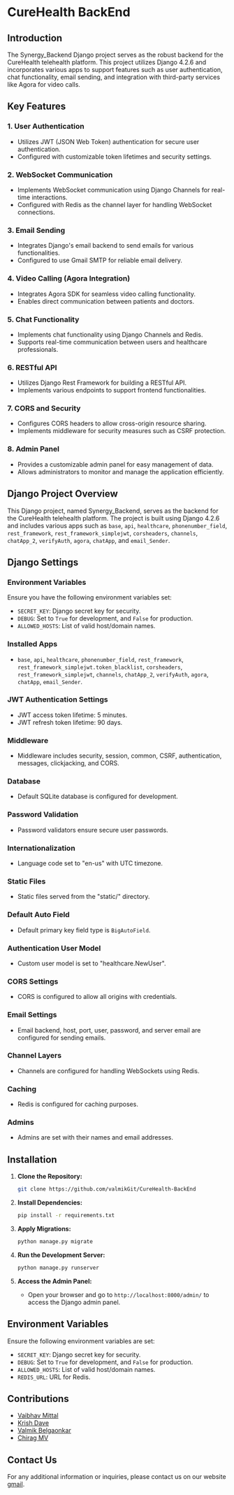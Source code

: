 # CureHealth BackEnd

## Introduction

The Synergy_Backend Django project serves as the robust backend for the CureHealth telehealth platform. This project utilizes Django 4.2.6 and incorporates various apps to support features such as user authentication, chat functionality, email sending, and integration with third-party services like Agora for video calls.

## Key Features

### 1. User Authentication
- Utilizes JWT (JSON Web Token) authentication for secure user authentication.
- Configured with customizable token lifetimes and security settings.

### 2. WebSocket Communication
- Implements WebSocket communication using Django Channels for real-time interactions.
- Configured with Redis as the channel layer for handling WebSocket connections.

### 3. Email Sending
- Integrates Django's email backend to send emails for various functionalities.
- Configured to use Gmail SMTP for reliable email delivery.

### 4. Video Calling (Agora Integration)
- Integrates Agora SDK for seamless video calling functionality.
- Enables direct communication between patients and doctors.

### 5. Chat Functionality
- Implements chat functionality using Django Channels and Redis.
- Supports real-time communication between users and healthcare professionals.

### 6. RESTful API
- Utilizes Django Rest Framework for building a RESTful API.
- Implements various endpoints to support frontend functionalities.

### 7. CORS and Security
- Configures CORS headers to allow cross-origin resource sharing.
- Implements middleware for security measures such as CSRF protection.

### 8. Admin Panel
- Provides a customizable admin panel for easy management of data.
- Allows administrators to monitor and manage the application efficiently.

## Django Project Overview

This Django project, named Synergy_Backend, serves as the backend for the CureHealth telehealth platform. The project is built using Django 4.2.6 and includes various apps such as `base`, `api`, `healthcare`, `phonenumber_field`, `rest_framework`, `rest_framework_simplejwt`, `corsheaders`, `channels`, `chatApp_2`, `verifyAuth`, `agora`, `chatApp`, and `email_Sender`.

## Django Settings

### Environment Variables

Ensure you have the following environment variables set:

- `SECRET_KEY`: Django secret key for security.
- `DEBUG`: Set to `True` for development, and `False` for production.
- `ALLOWED_HOSTS`: List of valid host/domain names.

### Installed Apps

- `base`, `api`, `healthcare`, `phonenumber_field`, `rest_framework`, `rest_framework_simplejwt.token_blacklist`, `corsheaders`, `rest_framework_simplejwt`, `channels`, `chatApp_2`, `verifyAuth`, `agora`, `chatApp`, `email_Sender`.

### JWT Authentication Settings

- JWT access token lifetime: 5 minutes.
- JWT refresh token lifetime: 90 days.

### Middleware

- Middleware includes security, session, common, CSRF, authentication, messages, clickjacking, and CORS.

### Database

- Default SQLite database is configured for development.

### Password Validation

- Password validators ensure secure user passwords.

### Internationalization

- Language code set to "en-us" with UTC timezone.

### Static Files

- Static files served from the "static/" directory.

### Default Auto Field

- Default primary key field type is `BigAutoField`.

### Authentication User Model

- Custom user model is set to "healthcare.NewUser".

### CORS Settings

- CORS is configured to allow all origins with credentials.

### Email Settings

- Email backend, host, port, user, password, and server email are configured for sending emails.

### Channel Layers

- Channels are configured for handling WebSockets using Redis.

### Caching

- Redis is configured for caching purposes.

### Admins

- Admins are set with their names and email addresses.

## Installation

1. **Clone the Repository:**
   ```bash
   git clone https://github.com/valmikGit/CureHealth-BackEnd
   ```

2. **Install Dependencies:**
   ```bash
   pip install -r requirements.txt
   ```

3. **Apply Migrations:**
   ```bash
   python manage.py migrate
   ```

4. **Run the Development Server:**
   ```bash
   python manage.py runserver
   ```

5. **Access the Admin Panel:**
   - Open your browser and go to `http://localhost:8000/admin/` to access the Django admin panel.


## Environment Variables

Ensure the following environment variables are set:

- `SECRET_KEY`: Django secret key for security.
- `DEBUG`: Set to `True` for development, and `False` for production.
- `ALLOWED_HOSTS`: List of valid host/domain names.
- `REDIS_URL`: URL for Redis.

## Contributions
- [Vaibhav Mittal](https://github.com/Vebstere) 
- [Krish Dave](https://github.com/KrishDave1)
- [Valmik Belgaonkar](https://github.com/valmikGit)
- [Chirag MV](https://github.com/ChiragMV)

## Contact Us
For any additional information or inquiries, please contact us on our website [gmail](synergybackend12@gmail.com).
